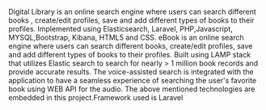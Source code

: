 Digital Library is an online search engine where users can search different books , create/edit profiles, save and add different types of books to their profiles. Implemented using Elasticsearch, Laravel, PHP,Javascript, MYSQL,Bootstrap, Kibana, HTML5 and CSS. eBook is an online search engine where users can search different books, create/edit profiles, save and add different types of books to their profiles. Built using LAMP stack that utilizes Elastic search to search for nearly > 1 million book records and provide accurate results. The voice-assisted search is integrated with the application to have a seamless experience of searching the user's favorite book using WEB API for the audio.
The above mentioned technologies are embedded in this project.Framework used is Laravel 
